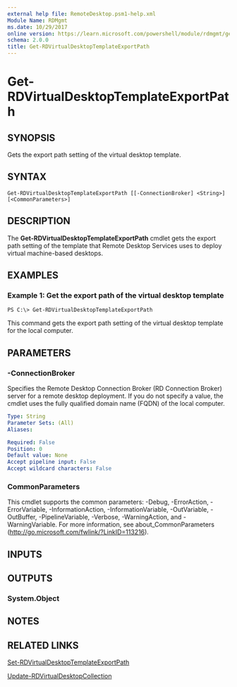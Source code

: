 ```yaml
---
external help file: RemoteDesktop.psm1-help.xml
Module Name: RDMgmt
ms.date: 10/29/2017
online version: https://learn.microsoft.com/powershell/module/rdmgmt/get-rdvirtualdesktoptemplateexportpath?view=windowsserver2012r2-ps&wt.mc_id=ps-gethelp
schema: 2.0.0
title: Get-RDVirtualDesktopTemplateExportPath
---
```


# Get-RDVirtualDesktopTemplateExportPath

## SYNOPSIS
Gets the export path setting of the virtual desktop template.

## SYNTAX

```
Get-RDVirtualDesktopTemplateExportPath [[-ConnectionBroker] <String>] [<CommonParameters>]
```

## DESCRIPTION
The **Get-RDVirtualDesktopTemplateExportPath** cmdlet gets the export path setting of the template that Remote Desktop Services uses to deploy virtual machine-based desktops.

## EXAMPLES

### Example 1: Get the export path of the virtual desktop template
```
PS C:\> Get-RDVirtualDesktopTemplateExportPath
```

This command gets the export path setting of the virtual desktop template for the local computer.

## PARAMETERS

### -ConnectionBroker
Specifies the Remote Desktop Connection Broker (RD Connection Broker) server for a remote desktop deployment.
If you do not specify a value, the cmdlet uses the fully qualified domain name (FQDN) of the local computer.

```yaml
Type: String
Parameter Sets: (All)
Aliases:

Required: False
Position: 0
Default value: None
Accept pipeline input: False
Accept wildcard characters: False
```

### CommonParameters
This cmdlet supports the common parameters: -Debug, -ErrorAction, -ErrorVariable, -InformationAction, -InformationVariable, -OutVariable, -OutBuffer, -PipelineVariable, -Verbose, -WarningAction, and -WarningVariable. For more information, see about_CommonParameters (http://go.microsoft.com/fwlink/?LinkID=113216).

## INPUTS

## OUTPUTS

### System.Object

## NOTES

## RELATED LINKS

[Set-RDVirtualDesktopTemplateExportPath](./Set-RDVirtualDesktopTemplateExportPath.md)

[Update-RDVirtualDesktopCollection](./Update-RDVirtualDesktopCollection.md)

